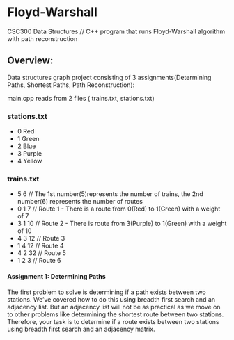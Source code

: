 # Floyd-Warshall
CSC300 Data Structures // C++ program that runs Floyd-Warshall algorithm with path reconstruction

## Overview:
Data structures graph project consisting of 3 assignments(Determining Paths, Shortest Paths, Path Reconstruction):

main.cpp reads from 2 files ( trains.txt, stations.txt)

### stations.txt
* 0 Red
* 1 Green
* 2 Blue
* 3 Purple
* 4 Yellow

### trains.txt
* 5 6    // The 1st number(5)represents the number of trains, the 2nd number(6) represents the number of routes 
* 0 1 7  // Route 1 - There is a route from 0(Red) to 1(Green) with a weight of 7
* 3 1 10  // Route 2 - There is route from 3(Purple) to 1(Green) with a weight of 10
* 4 3 12  // Route 3
* 1 4 12  // Route 4
* 4 2 32  // Route 5
* 1 2 3   // Route 6

#### Assignment 1: Determining Paths

The first problem to solve is determining if a path exists between two stations.
We’ve covered how to do this using breadth first search and an adjacency list. But an
adjacency list will not be as practical as we move on to other problems like
determining the shortest route between two stations. Therefore, your task is to
determine if a route exists between two stations using breadth first search and an
adjacency matrix.
